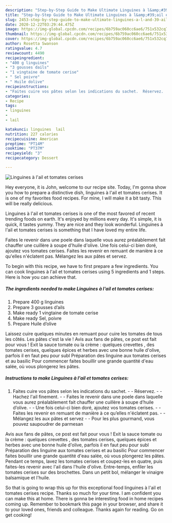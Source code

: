 ```yaml
---
description: "Step-by-Step Guide to Make Ultimate Linguines à l&amp;#39;ail et tomates cerises"
title: "Step-by-Step Guide to Make Ultimate Linguines à l&amp;#39;ail et tomates cerises"
slug: 2453-step-by-step-guide-to-make-ultimate-linguines-a-l-and-39-ail-et-tomates-cerises
date: 2020-12-22T03:29:44.475Z
image: https://img-global.cpcdn.com/recipes/6b759ac060cc6ae6/751x532cq70/linguines-a-lail-et-tomates-cerises-photo-principale-de-la-recette.jpg
thumbnail: https://img-global.cpcdn.com/recipes/6b759ac060cc6ae6/751x532cq70/linguines-a-lail-et-tomates-cerises-photo-principale-de-la-recette.jpg
cover: https://img-global.cpcdn.com/recipes/6b759ac060cc6ae6/751x532cq70/linguines-a-lail-et-tomates-cerises-photo-principale-de-la-recette.jpg
author: Rosetta Swanson
ratingvalue: 4.7
reviewcount: 4490
recipeingredient:
- "400 g linguines"
- "3 gousses dails"
- "1 vingtaine de tomate cerise"
- " Sel poivre"
- " Huile dolive"
recipeinstructions:
- "Faites cuire vos pâtes selon les indications du sachet.  Réservez.  Hachez l&#39;ail finement.  Faites le revenir dans une poele dans laquelle vous aurez préalablement fait chauffer une cuillère à soupe d’huile d’olive.  Une fois celui-ci bien doré, ajoutez vos tomates cerises.  Faites les revenir en remuant de manière à ce qu’elles n&#39;éclatent pas.  Mélangez les aux pâtes et servez  Pour les plus gourmand, vous pouvez saupoudrer de parmesan"
categories:
- Recipe
tags:
- linguines
- 
- lail

katakunci: linguines  lail 
nutrition: 227 calories
recipecuisine: American
preptime: "PT14M"
cooktime: "PT37M"
recipeyield: "3"
recipecategory: Dessert

---
```



![Linguines à l&#39;ail et tomates cerises](https://img-global.cpcdn.com/recipes/6b759ac060cc6ae6/751x532cq70/linguines-a-lail-et-tomates-cerises-photo-principale-de-la-recette.jpg)

Hey everyone, it is John, welcome to our recipe site. Today, I'm gonna show you how to prepare a distinctive dish, linguines à l&#39;ail et tomates cerises. It is one of my favorites food recipes. For mine, I will make it a bit tasty. This will be really delicious.

Linguines à l&#39;ail et tomates cerises is one of the most favored of recent trending foods on earth. It's enjoyed by millions every day. It's simple, it is quick, it tastes yummy. They are nice and they look wonderful. Linguines à l&#39;ail et tomates cerises is something that I have loved my entire life.

Faites le revenir dans une poele dans laquelle vous aurez préalablement fait chauffer une cuillère à soupe d&#39;huile d&#39;olive. Une fois celui-ci bien doré, ajoutez vos tomates cerises. Faites les revenir en remuant de manière à ce qu&#39;elles n&#39;éclatent pas. Mélangez les aux pâtes et servez.


To begin with this recipe, we have to first prepare a few ingredients. You can cook linguines à l&#39;ail et tomates cerises using 5 ingredients and 1 steps. Here is how you can achieve that.

<!--inarticleads1-->

##### The ingredients needed to make Linguines à l&#39;ail et tomates cerises:

1. Prepare 400 g linguines
1. Prepare 3 gousses d’ails
1. Make ready 1 vingtaine de tomate cerise
1. Make ready  Sel, poivre
1. Prepare  Huile d’olive


Laissez cuire quelques minutes en remuant pour cuire les tomates de tous les côtés. Les pâtes c&#39;est la vie ! Avis aux fans de pâtes, ce post est fait pour vous ! Exit la sauce tomate ou la crème : quelques crevettes , des tomates cerises, quelques épices et herbes avec une bonne huile d&#39;olive, parfois il en faut peu pour subl Préparation des linguine aux tomates cerises et au basilic Pour commencer faites bouillir une grande quantité d&#39;eau salée, où vous plongerez les pâtes. 

<!--inarticleads2-->

##### Instructions to make Linguines à l&#39;ail et tomates cerises:

1. Faites cuire vos pâtes selon les indications du sachet. -  - Réservez. -  - Hachez l&#39;ail finement. -  - Faites le revenir dans une poele dans laquelle vous aurez préalablement fait chauffer une cuillère à soupe d’huile d’olive. -  - Une fois celui-ci bien doré, ajoutez vos tomates cerises. -  - Faites les revenir en remuant de manière à ce qu’elles n&#39;éclatent pas. -  - Mélangez les aux pâtes et servez -  - Pour les plus gourmand, vous pouvez saupoudrer de parmesan


Avis aux fans de pâtes, ce post est fait pour vous ! Exit la sauce tomate ou la crème : quelques crevettes , des tomates cerises, quelques épices et herbes avec une bonne huile d&#39;olive, parfois il en faut peu pour subl Préparation des linguine aux tomates cerises et au basilic Pour commencer faites bouillir une grande quantité d&#39;eau salée, où vous plongerez les pâtes. Pendant ce temps, lavez les tomates cerises et coupez-les en quatre, puis faites-les revenir avec l&#39;ail dans l&#39;huile d&#39;olive. Entre-temps, enfiler les tomates cerises sur des brochettes. Dans un petit bol, mélanger le vinaigre balsamique et l&#39;huile. 

So that is going to wrap this up for this exceptional food linguines à l&#39;ail et tomates cerises recipe. Thanks so much for your time. I am confident you can make this at home. There is gonna be interesting food in home recipes coming up. Remember to bookmark this page in your browser, and share it to your loved ones, friends and colleague. Thanks again for reading. Go on get cooking!
